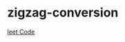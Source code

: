 # zigzag-conversion
[leet Code](https://leetcode.com/problems/zigzag-conversion/submissions/1158282210/)